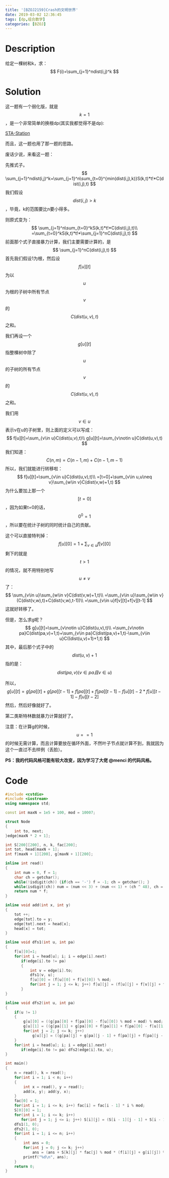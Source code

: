 ```yaml
---
title: '[BZOJ2159]Crash的文明世界'
date: 2019-03-02 12:36:45
tags: [dp,组合数学]
categories: [BZOJ]
---
```


# Description

给定一棵树和k，求：
$$
F(i)=\sum_{j=1}^ndist(i,j)^k
$$
<!--more-->

# Solution

这一题有一个弱化版，就是$$k=1$$，是一个非常简单的换根dp(其实我都觉得不是dp):

[STA-Station](https://www.luogu.org/problemnew/show/P3478)

而且，这一题也用了那一题的思路。

废话少说，来看这一题：

先推式子。
$$
\sum_{j=1}^ndist(i,j)^k=\sum_{j=1}^n\sum_{t=0}^{min(dist(i,j),k)}S(k,t)*t!*C(dist(i,j),t)
$$
我们假设$$dist(i,j)>k$$，毕竟，k的范围要比n要小得多。

则原式变为：
$$
\sum_{j=1}^n\sum_{t=0}^kS(k,t)*t!*C(dist(i,j),t)\\
=\sum_{t=0}^kS(k,t)*t!*\sum_{j=1}^nC(dist(i,j),t)
$$
前面那个式子直接暴力计算，我们主要需要计算的，是
$$
\sum_{j=1}^nC(dist(i,j),t)
$$
首先我们假设1为根，然后设$$f[u][t]$$为以$$u$$为根的子树中所有节点$$v$$的$$C(dist(u,v),t)$$之和。

我们再设一个$$g[u][t]$$指整棵树中除了$$u$$的子树的所有节点$$v$$的$$C(dist(u,v),t)$$之和。

我们用$$v\in u$$表示v在u的子树里，则上面的定义可以写成：
$$
f[u][t]=\sum_{v\in u}C(dist(u,v),t)\\
g[u][t]=\sum_{v\notin u}C(dist(u,v),t)
$$
我们知道：
$$
C(n,m)=C(n-1,m)+C(n-1,m-1)
$$
所以，我们就能进行转移啦：
$$
f[u][t]=\sum_{v\in u}C(dist(u,v),t)\\
=[t=0]+\sum_{v\in u,u\neq v}\sum_{w\in v}C(dist(v,w)+1,t)
$$
为什么要加上那一个$$[t=0]$$，因为如果t=0的话，$$0^0=1$$，所以要在统计子树的同时统计自己的贡献。

这个可以直接特判掉：
$$
f[u][0]=1+\sum_{v\in u}f[v][0]
$$
剩下的就是$$t>1$$的情况，就不用特别地写$$u\neq v$$了：
$$
\sum_{v\in u}\sum_{w\in v}C(dist(v,w)+1,t)\\
=\sum_{v\in u}\sum_{w\in v}(C(dist(v,w),t)+C(dist(v,w),t-1))\\
=\sum_{v\in u}f[v][t]+f[v][t-1]
$$
这就好转移了。

但是，怎么求g呢？
$$
g[u][t]=\sum_{v\notin u}C(dist(u,v),t)\\
=\sum_{v\notin pa}C(dist(pa,v)+1,t)+\sum_{v\in pa}C(dist(pa,v)+1,t)-\sum_{v\in u}C((dist(u,v)+1)+1,t)
$$
其中，最后那个式子中的$$dist(u,v)+1$$指的是：$$dist(pa,v)(v\in pa且v\in u)$$

所以，
$$
g[u][t]=g[pa][t]+g[pa][t-1]+f[pa][t]+f[pa][t-1]-f[u][t]-2*f[u][t-1]-f[u][t-2]
$$
然后，然后好像就好了。

第二类斯特林数就暴力计算就好了。

注意：在计算g的时候，$$u==1$$的时候无需计算，而且计算要放在循环外面，不然叶子节点就计算不到，我就因为这个一直过不去样例（丢脸）。

**PS：我的代码风格可能有较大改变，因为学习了大佬 @menci 的代码风格。**

# Code

```c++
#include <cstdio>
#include <iostream>
using namespace std;

const int maxN = 1e5 + 100, mod = 10007;

struct Node
{
    int to, next;
}edge[maxN * 2 + 1];

int S[200][200], n, k, fac[200];
int tot, head[maxN + 1];
int f[maxN + 1][200], g[maxN + 1][200];

inline int read()
{
    int num = 0, f = 1;
    char ch = getchar();
    while(!isdigit(ch)) {if(ch == '-') f = -1; ch = getchar(); }
    while(isdigit(ch)) num = (num << 3) + (num << 1) + (ch ^ 48), ch = getchar();
    return num * f;
}

inline void add(int x, int y)
{
    tot ++;
    edge[tot].to = y;
    edge[tot].next = head[x];
    head[x] = tot;
}

inline void dfs1(int u, int pa)
{
    f[u][0]=1;
    for(int i = head[u]; i; i = edge[i].next)
       if(edge[i].to != pa)
       {
           int v = edge[i].to;
           dfs1(v, u);
           f[u][0] = (f[u][0] + f[v][0]) % mod;
           for(int j = 1; j <= k; j++) f[u][j] = (f[u][j] + f[v][j] + f[v][j - 1]) % mod;
       }
}

inline void dfs2(int u, int pa)
{
    if(u != 1)
    {
        g[u][0] = ((g[pa][0] + f[pa][0] - f[u][0]) % mod + mod) % mod;
        g[u][1] = ((g[pa][1] + g[pa][0] + f[pa][1] + f[pa][0] - f[u][1] - 2 * f[u][0]) % mod + mod) % mod;
        for(int j = 2; j <= k; j++)
            g[u][j] = ((g[pa][j] + g[pa][j - 1] + f[pa][j] + f[pa][j - 1] - f[u][j] - 2 * f[u][j - 1] - f[u][j - 2]) % mod + mod) % mod;
    }
    for(int i = head[u]; i; i = edge[i].next)
       if(edge[i].to != pa) dfs2(edge[i].to, u);
}

int main()
{
    n = read(), k = read();
    for(int i = 1; i < n; i++)
    {
        int x = read(), y = read();
        add(x, y); add(y, x);
    }
    fac[0] = 1;
    for(int i = 1; i <= k; i++) fac[i] = fac[i - 1] * i % mod;
    S[0][0] = 1;
    for(int i = 1; i <= k; i++)
       for(int j = 1; j <= i; j++) S[i][j] = (S[i - 1][j - 1] + S[i - 1][j] * j % mod) % mod;
    dfs1(1, 0);
    dfs2(1, 0);
    for(int i = 1; i <= n; i++)
    {
        int ans = 0;
        for(int j = 0; j <= k; j++) 
            ans = (ans + S[k][j] * fac[j] % mod * (f[i][j] + g[i][j]) % mod) % mod;
        printf("%d\n", ans);
    }
    return 0;
}
```

